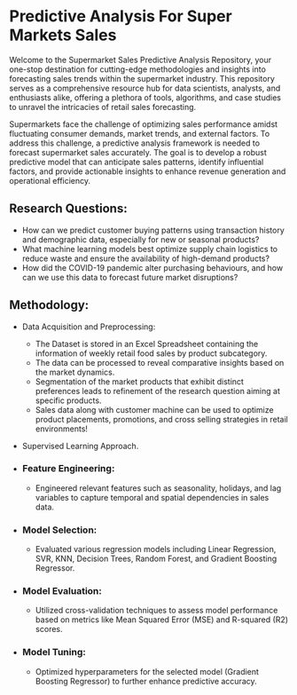 # Predictive Analysis For Super Markets Sales

Welcome to the Supermarket Sales Predictive Analysis Repository, your one-stop destination for cutting-edge methodologies and insights into forecasting sales trends within the supermarket industry. This repository serves as a comprehensive resource hub for data scientists, analysts, and enthusiasts alike, offering a plethora of tools, algorithms, and case studies to unravel the intricacies of retail sales forecasting.

  Supermarkets face the challenge of optimizing sales performance amidst fluctuating consumer demands, market trends, and external factors. To address this challenge, a predictive analysis framework is needed to forecast supermarket sales accurately. The goal is to develop a robust predictive model that can anticipate sales patterns, identify influential factors, and provide actionable insights to enhance revenue generation and operational efficiency.

## Research Questions: 
- How can we predict customer buying patterns using transaction history and demographic data, especially for new or seasonal products?
- What machine learning models best optimize supply chain logistics to reduce waste and ensure the availability of high-demand products?
- How did the COVID-19 pandemic alter purchasing behaviours, and how can we use this data to forecast future market disruptions?

## Methodology: 
- Data Acquisition and Preprocessing:
  - The Dataset is stored in an Excel Spreadsheet containing the information of weekly retail food sales by product subcategory.
  - The data can be processed to reveal comparative insights based on  the market dynamics.
  - Segmentation of the market products that exhibit distinct preferences leads to refinement of the research question aiming at specific products.
  - Sales data along with customer machine can be used to optimize product placements, promotions, and cross selling strategies in retail environments!

- Supervised Learning Approach.
- ### Feature Engineering:
  - Engineered relevant features such as seasonality, holidays, and lag variables to capture temporal and spatial dependencies in sales data. 
- ### Model Selection:
  - Evaluated various regression models including Linear Regression, SVR, KNN, Decision Trees, Random Forest, and Gradient Boosting Regressor. 
- ### Model Evaluation:
  - Utilized cross-validation techniques to assess model performance based on metrics like Mean Squared Error (MSE) and R-squared (R2) scores. 
- ### Model Tuning:
  - Optimized hyperparameters for the selected model (Gradient Boosting Regressor) to further enhance predictive accuracy.


